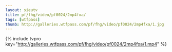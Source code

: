 ```yaml
--- 
layout: sieutv
title: pf/fhg/video/pf0024/2mp4fxa/
tags: [wtfpass]
thumb: http://galleries.wtfpass.com/pf/fhg/video/pf0024/2mp4fxa/1.jpg
---
```

{% include tvpro key="http://galleries.wtfpass.com/pf/fhg/video/pf0024/2mp4fxa/1.mp4" %} 
